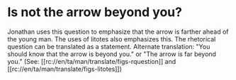 # Is not the arrow beyond you?

Jonathan uses this question to emphasize that the arrow is farther ahead of the young man. The uses of litotes also emphasizes this. The rhetorical question can be translated as a statement. Alternate translation: "You should know that the arrow is beyond you." or "The arrow is far beyond you." (See: [[rc://en/ta/man/translate/figs-rquestion]] and [[rc://en/ta/man/translate/figs-litotes]])

